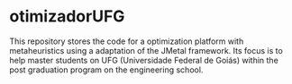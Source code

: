 # otimizadorUFG
This repository stores the code for a optimization platform with metaheuristics using a adaptation of the JMetal framework. Its focus is to help master students on UFG (Universidade Federal de Goiás) within the post graduation program on the engineering school. 
